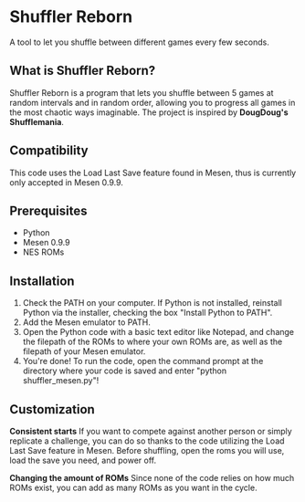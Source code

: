 # Shuffler Reborn
A tool to let you shuffle between different games every few seconds.

## What is Shuffler Reborn?
Shuffler Reborn is a program that lets you shuffle between 5 games at random intervals and in random order, allowing you to progress all games in the most chaotic ways imaginable. The project is inspired by **DougDoug's Shufflemania**.

## Compatibility
This code uses the Load Last Save feature found in Mesen, thus is currently only accepted in Mesen 0.9.9.

## Prerequisites
- Python
- Mesen 0.9.9
- NES ROMs

## Installation
1. Check the PATH on your computer. If Python is not installed, reinstall Python via the installer, checking the box "Install Python to PATH".
2. Add the Mesen emulator to PATH.
3. Open the Python code with a basic text editor like Notepad, and change the filepath of the ROMs to where your own ROMs are, as well as the filepath of your Mesen emulator.
4. You're done! To run the code, open the command prompt at the directory where your code is saved and enter "python shuffler_mesen.py"!

## Customization
**Consistent starts**
If you want to compete against another person or simply replicate a challenge, you can do so thanks to the code utilizing the Load Last Save feature in Mesen. Before shuffling, open the roms you will use, load the save you need, and power off.

**Changing the amount of ROMs**
Since none of the code relies on how much ROMs exist, you can add as many ROMs as you want in the cycle.
